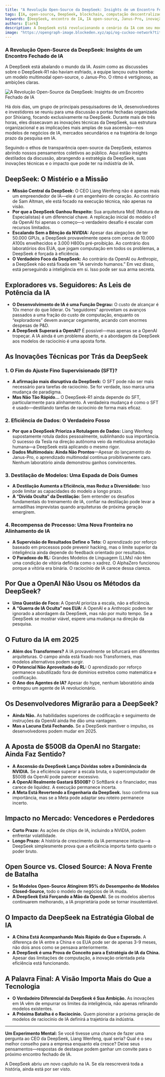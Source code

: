 ```yaml
---
title: "A Revolução Open-Source da DeepSeek: Insights de um Encontro Fechado de IA"
tags: [IA, open-source, DeepSeek, blockchain, computação descentralizada]
keywords: [DeepSeek, encontro de IA, IA open-source, Janus-Pro, inovação em IA]
authors: [lark]
description: A DeepSeek está revolucionando o cenário da IA com seu modelo multimodal open-source, Janus-Pro. Este artigo explora insights de um recente encontro fechado de IA, examinando as inovações técnicas da DeepSeek, seu foco estratégico e o potencial impacto na indústria de IA.
image: "https://opengraph-image.blockeden.xyz/api/og-cuckoo-network?title=A%20Revolu%C3%A7%C3%A3o%20Open-Source%20da%20DeepSeek:%20Insights%20de%20um%20Encontro%20Fechado%20de%20IA"
---
```


### **A Revolução Open-Source da DeepSeek: Insights de um Encontro Fechado de IA**

A DeepSeek está abalando o mundo da IA. Assim como as discussões sobre o DeepSeek-R1 não haviam esfriado, a equipe lançou outra bomba: um modelo multimodal open-source, o Janus-Pro. O ritmo é vertiginoso, as ambições claras.

![A Revolução Open-Source da DeepSeek: Insights de um Encontro Fechado de IA](https://opengraph-image.blockeden.xyz/api/og-cuckoo-network?title=A%20Revolu%C3%A7%C3%A3o%20Open-Source%20da%20DeepSeek:%20Insights%20de%20um%20Encontro%20Fechado%20de%20IA)

Há dois dias, um grupo de principais pesquisadores de IA, desenvolvedores e investidores se reuniu para uma discussão a portas fechadas organizada por Shixiang, focando exclusivamente na DeepSeek. Durante mais de três horas, eles dissecavam as inovações técnicas da DeepSeek, sua estrutura organizacional e as implicações mais amplas de sua ascensão—nos modelos de negócios de IA, mercados secundários e na trajetória de longo prazo da pesquisa em IA.

Seguindo o ethos de transparência open-source da DeepSeek, estamos abrindo nossos pensamentos coletivos ao público. Aqui estão insights destilados da discussão, abrangendo a estratégia da DeepSeek, suas inovações técnicas e o impacto que pode ter na indústria de IA.

## **DeepSeek: O Mistério e a Missão**

- **Missão Central da DeepSeek:** O CEO Liang Wenfeng não é apenas mais um empreendedor de IA—ele é um engenheiro de coração. Ao contrário de Sam Altman, ele está focado na execução técnica, não apenas na visão.
- **Por que a DeepSeek Ganhou Respeito:** Sua arquitetura MoE (Mistura de Especialistas) é um diferencial chave. A replicação inicial do modelo o1 da OpenAI foi apenas o começo—o verdadeiro desafio é escalar com recursos limitados.
- **Escalando Sem a Bênção da NVIDIA:** Apesar das alegações de ter 50.000 GPUs, a DeepSeek provavelmente opera com cerca de 10.000 A100s envelhecidos e 3.000 H800s pré-proibição. Ao contrário dos laboratórios dos EUA, que jogam computação em todos os problemas, a DeepSeek é forçada à eficiência.
- **O Verdadeiro Foco da DeepSeek:** Ao contrário da OpenAI ou Anthropic, a DeepSeek não está fixada em “IA servindo humanos.” Em vez disso, está perseguindo a inteligência em si. Isso pode ser sua arma secreta.

## **Exploradores vs. Seguidores: As Leis de Potência da IA**

- **O Desenvolvimento de IA é uma Função Degrau:** O custo de alcançar é 10x menor do que liderar. Os “seguidores” aproveitam os avanços passados a uma fração do custo de computação, enquanto os “exploradores” devem avançar cegamente, arcando com enormes despesas de P&D.
- **A DeepSeek Superará a OpenAI?** É possível—mas apenas se a OpenAI tropeçar. A IA ainda é um problema aberto, e a abordagem da DeepSeek aos modelos de raciocínio é uma aposta forte.

## **As Inovações Técnicas por Trás da DeepSeek**

### **1. O Fim do Ajuste Fino Supervisionado (SFT)?**

- **A afirmação mais disruptiva da DeepSeek:** O SFT pode não ser mais necessário para tarefas de raciocínio. Se for verdade, isso marca uma mudança de paradigma.
- **Mas Não Tão Rápido…** O DeepSeek-R1 ainda depende do SFT, particularmente para alinhamento. A verdadeira mudança é como o SFT é usado—destilando tarefas de raciocínio de forma mais eficaz.

### **2. Eficiência de Dados: O Verdadeiro Fosso**

- **Por que a DeepSeek Prioriza a Rotulagem de Dados:** Liang Wenfeng supostamente rotula dados pessoalmente, sublinhando sua importância. O sucesso da Tesla na direção autônoma veio da meticulosa anotação humana—a DeepSeek está aplicando o mesmo rigor.
- **Dados Multimodais: Ainda Não Prontos**—Apesar do lançamento do Janus-Pro, o aprendizado multimodal continua proibitivamente caro. Nenhum laboratório ainda demonstrou ganhos convincentes.

### **3. Destilação de Modelos: Uma Espada de Dois Gumes**

- **A Destilação Aumenta a Eficiência, mas Reduz a Diversidade:** Isso pode limitar as capacidades do modelo a longo prazo.
- **A “Dívida Oculta” da Destilação:** Sem entender os desafios fundamentais do treinamento de IA, confiar na destilação pode levar a armadilhas imprevistas quando arquiteturas de próxima geração emergirem.

### **4. Recompensa de Processo: Uma Nova Fronteira no Alinhamento de IA**

- **A Supervisão de Resultados Define o Teto:** O aprendizado por reforço baseado em processos pode prevenir hacking, mas o limite superior da inteligência ainda depende do feedback orientado por resultados.
- **O Paradoxo do RL:** Grandes Modelos de Linguagem (LLMs) não têm uma condição de vitória definida como o xadrez. O AlphaZero funcionou porque a vitória era binária. O raciocínio de IA carece dessa clareza.

## **Por Que a OpenAI Não Usou os Métodos da DeepSeek?**

- **Uma Questão de Foco:** A OpenAI prioriza a escala, não a eficiência.
- **A “Guerra de IA Oculta” nos EUA:** A OpenAI e a Anthropic podem ter ignorado a abordagem da DeepSeek, mas não por muito tempo. Se a DeepSeek se mostrar viável, espere uma mudança na direção da pesquisa.

## **O Futuro da IA em 2025**

- **Além dos Transformers?** A IA provavelmente se bifurcará em diferentes arquiteturas. O campo ainda está fixado nos Transformers, mas modelos alternativos podem surgir.
- **O Potencial Não Aproveitado do RL:** O aprendizado por reforço permanece subutilizado fora de domínios estreitos como matemática e codificação.
- **O Ano dos Agentes de IA?** Apesar do hype, nenhum laboratório ainda entregou um agente de IA revolucionário.

## **Os Desenvolvedores Migrarão para a DeepSeek?**

- **Ainda Não.** As habilidades superiores de codificação e seguimento de instruções da OpenAI ainda lhe dão uma vantagem.
- **Mas a Lacuna Está Fechando.** Se a DeepSeek mantiver o impulso, os desenvolvedores podem mudar em 2025.

## **A Aposta de $500B da OpenAI no Stargate: Ainda Faz Sentido?**

- **A Ascensão da DeepSeek Lança Dúvidas sobre a Dominância da NVIDIA.** Se a eficiência superar a escala bruta, o supercomputador de $500B da OpenAI pode parecer excessivo.
- **A OpenAI Realmente Gastará $500B?** O SoftBank é o financiador, mas carece de liquidez. A execução permanece incerta.
- **A Meta Está Revertendo a Engenharia da DeepSeek.** Isso confirma sua importância, mas se a Meta pode adaptar seu roteiro permanece incerto.

## **Impacto no Mercado: Vencedores e Perdedores**

- **Curto Prazo:** As ações de chips de IA, incluindo a NVIDIA, podem enfrentar volatilidade.
- **Longo Prazo:** A história de crescimento da IA permanece intacta—a DeepSeek simplesmente prova que a eficiência importa tanto quanto o poder bruto.

## **Open Source vs. Closed Source: A Nova Frente de Batalha**

- **Se Modelos Open-Source Atingirem 95% do Desempenho de Modelos Closed-Source,** todo o modelo de negócios de IA muda.
- **A DeepSeek Está Forçando a Mão da OpenAI.** Se os modelos abertos continuarem melhorando, a IA proprietária pode se tornar insustentável.

## **O Impacto da DeepSeek na Estratégia Global de IA**

- **A China Está Acompanhando Mais Rápido do Que o Esperado.** A diferença de IA entre a China e os EUA pode ser de apenas 3-9 meses, não dois anos como se pensava anteriormente.
- **A DeepSeek é uma Prova de Conceito para a Estratégia de IA da China.** Apesar das limitações de computação, a inovação orientada pela eficiência está funcionando.

## **A Palavra Final: A Visão Importa Mais do Que a Tecnologia**

- **O Verdadeiro Diferencial da DeepSeek é Sua Ambição.** As inovações em IA vêm de empurrar os limites da inteligência, não apenas refinando modelos existentes.
- **A Próxima Batalha é o Raciocínio.** Quem pioneirar a próxima geração de modelos de raciocínio de IA definirá a trajetória da indústria.

------

**Um Experimento Mental:**
 Se você tivesse uma chance de fazer uma pergunta ao CEO da DeepSeek, Liang Wenfeng, qual seria? Qual é o seu melhor conselho para a empresa enquanto ela cresce? Deixe seus pensamentos—respostas de destaque podem ganhar um convite para o próximo encontro fechado de IA.

A DeepSeek abriu um novo capítulo na IA. Se ela reescreverá toda a história, ainda está por ser visto.
